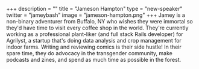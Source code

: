 +++
description = ""
title = "Jameson Hampton"
type = "new-speaker"
twitter = "jameybash"
image = "jameson-hampton.png"
+++
Jamey is a non-binary adventurer from Buffalo, NY who wishes they were immortal so they'd have time to visit every coffee shop in the world. They're currently working as a professional plant-liker (and full stack Rails developer) for Agrilyst, a startup that's doing data analysis and crop management for indoor farms. Writing and reviewing comics is their side hustle! In their spare time, they do advocacy in the transgender community, make podcasts and zines, and spend as much time as possible in the forest.